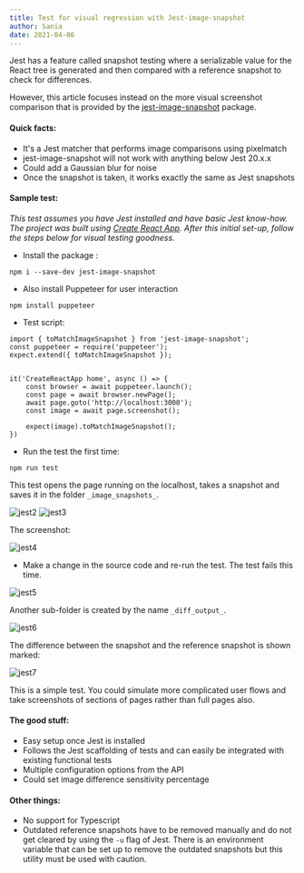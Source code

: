 ```yaml
---
title: Test for visual regression with Jest-image-snapshot
author: Sania
date: 2021-04-06
---
```


Jest has a feature called snapshot testing where a serializable value for the React tree is generated and then compared with a reference snapshot to check for differences.

However, this article focuses instead on the more visual screenshot comparison that is provided by the [jest-image-snapshot](https://www.npmjs.com/package/jest-image-snapshot) package. 

#### Quick facts:

* It's a Jest matcher that performs image comparisons using pixelmatch 
* jest-image-snapshot will not work with anything below Jest 20.x.x
* Could add a Gaussian blur for noise
* Once the snapshot is taken, it works exactly the same as Jest snapshots

#### Sample test:

_This test assumes you have Jest installed and have basic Jest know-how. The project was built using [Create React App](https://reactjs.org/docs/create-a-new-react-app.html). After this initial set-up, follow the steps below for visual testing goodness._

* Install the package : 
```
npm i --save-dev jest-image-snapshot
```

* Also install Puppeteer for user interaction
```
npm install puppeteer
```

* Test script: 

```
import { toMatchImageSnapshot } from 'jest-image-snapshot';
const puppeteer = require('puppeteer');
expect.extend({ toMatchImageSnapshot });


it('CreateReactApp home', async () => {
    const browser = await puppeteer.launch();
    const page = await browser.newPage();
    await page.goto('http://localhost:3000');
    const image = await page.screenshot();

    expect(image).toMatchImageSnapshot();
})
```

* Run the test the first time: 
```
npm run test
``` 
This test opens the page running on the localhost, takes a snapshot and saves it in the folder `_image_snapshots_`.  

![jest2](https://dev-to-uploads.s3.amazonaws.com/uploads/articles/4uu7fv6rxrgbdoxx6maq.png)
![jest3](https://dev-to-uploads.s3.amazonaws.com/uploads/articles/l65kr2m563q7iukyz07j.png)

The screenshot:

![jest4](https://dev-to-uploads.s3.amazonaws.com/uploads/articles/0mp3kbevpmp49e9thjvf.png)

* Make a change in the source code and re-run the test. 
The test fails this time. 

![jest5](https://dev-to-uploads.s3.amazonaws.com/uploads/articles/s9k869xbf8iyf2jlx7ma.png)

Another sub-folder is created by the name `_diff_output_`.

![jest6](https://dev-to-uploads.s3.amazonaws.com/uploads/articles/nbh43wz1vc3rziemnf0g.png)

The difference between the snapshot and the reference snapshot is shown marked: 

![jest7](https://dev-to-uploads.s3.amazonaws.com/uploads/articles/uyx3jx7pobpt6v9tc0j4.png)

This is a simple test. You could simulate more complicated user flows and take screenshots of sections of pages rather than full pages also. 

#### The good stuff:

* Easy setup once Jest is installed 
* Follows the Jest scaffolding of tests and can easily be integrated with existing functional tests 
* Multiple configuration options from the API
* Could set image difference sensitivity percentage 

#### Other things:

* No support for Typescript
* Outdated reference snapshots have to be removed manually and do not get cleared by using the `-u` flag of Jest. There is an environment variable that can be set up to remove the outdated snapshots but this utility must be used with caution. 
